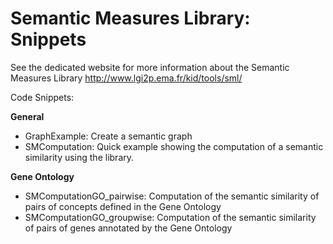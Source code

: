 Semantic Measures Library: Snippets
===================================

See the dedicated website  for more information about the Semantic Measures Library
http://www.lgi2p.ema.fr/kid/tools/sml/

Code Snippets:

**General**
- GraphExample: Create a semantic graph
- SMComputation: Quick example showing the computation of a semantic similarity using the library. 

**Gene Ontology**
- SMComputationGO_pairwise:  Computation of the semantic similarity of pairs of concepts defined in the Gene Ontology
- SMComputationGO_groupwise: Computation of the semantic similarity of pairs of genes annotated by the Gene Ontology






